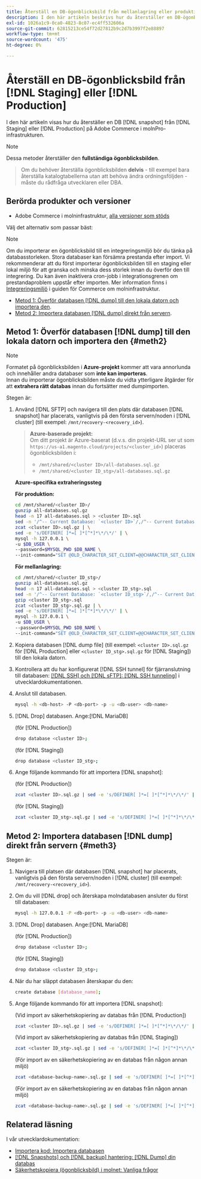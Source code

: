 ```yaml
---
title: Återställ en DB-ögonblicksbild från mellanlagring eller produktion
description: I den här artikeln beskrivs hur du återställer en DB-ögonblicksbild från Staging eller Production på Adobe Commerce i molninfrastrukturen.
exl-id: 1026a1c9-0ca0-4823-8c07-ec4ff532606a
source-git-commit: 62815213ce54f72d27812b9c2d7b3997f2e88897
workflow-type: tm+mt
source-wordcount: '475'
ht-degree: 0%

---
```


# Återställ en DB-ögonblicksbild från [!DNL Staging] eller [!DNL Production]

I den här artikeln visas hur du återställer en DB [!DNL snapshot] från [!DNL Staging] eller [!DNL Production] på Adobe Commerce i molnPro-infrastrukturen.


>[!NOTE]
>
>Dessa metoder återställer den **fullständiga ögonblicksbilden**.
>>Om du behöver återställa ögonblicksbilden **delvis** - till exempel bara återställa katalogtabellerna utan att behöva ändra ordningsföljden - måste du rådfråga utvecklaren eller DBA.


## Berörda produkter och versioner

* Adobe Commerce i molninfrastruktur, [alla versioner som stöds](https://magento.com/sites/default/files/magento-software-lifecycle-policy.pdf)

Välj det alternativ som passar bäst:

>[!NOTE]
>
> Om du importerar en ögonblicksbild till en integreringsmiljö bör du tänka på databasstorleken. Stora databaser kan försämra prestanda efter import. Vi rekommenderar att du först importerar ögonblicksbilden till en staging eller lokal miljö för att granska och minska dess storlek innan du överför den till integrering. Du kan även inaktivera cron-jobb i integrationsgrenen om prestandaproblem uppstår efter importen. Mer information finns i [Integreringsmiljö](https://experienceleague.adobe.com/en/docs/commerce-on-cloud/user-guide/architecture/pro-architecture#integration-environment) i guiden för Commerce om molninfrastruktur.

* [Metod 1: Överför databasen [!DNL dump] till den lokala datorn och importera den](#meth2).
* [Metod 2: Importera databasen [!DNL dump] direkt från servern](#meth3).

## Metod 1: Överför databasen [!DNL dump] till den lokala datorn och importera den {#meth2}


>[!NOTE]
>
> Formatet på ögonblicksbilden i **Azure-projekt** kommer att vara annorlunda och innehåller andra databaser som **inte kan importeras**.\
> Innan du importerar ögonblicksbilden måste du vidta ytterligare åtgärder för att **extrahera rätt databas** innan du fortsätter med dumpimporten.

Stegen är:

1. Använd [!DNL SFTP] och navigera till den plats där databasen [!DNL snapshot] har placerats, vanligtvis på den första servern/noden i [!DNL cluster] (till exempel: `/mnt/recovery-<recovery_id>`).
   > **Azure-baserade projekt:**\
   > Om ditt projekt är Azure-baserat (d.v.s. din projekt-URL ser ut som `https://us-a1.magento.cloud/projects/<cluster_id>`) placeras ögonblicksbilden i:
   > * `/mnt/shared/<cluster ID>/all-databases.sql.gz`
   > * `/mnt/shared/<cluster ID_stg>/all-databases.sql.gz`

   **Azure-specifika extraheringssteg**

   **För produktion:**

   ```bash
   cd /mnt/shared/<cluster ID>/
   gunzip all-databases.sql.gz 
   head -n 17 all-databases.sql > <cluster ID>.sql 
   sed -n '/^-- Current Database: `<cluster ID>`/,/^-- Current Database: `/p' all-databases.sql >> <cluster ID>.sql gzip <cluster ID>.sql
   zcat <cluster ID>.sql.gz | \
   sed -e 's/DEFINER[ ]*=[ ]*[^*]*\*/\*/' | \
   mysql -h 127.0.0.1 \
   -u $DB_USER \
   --password=$MYSQL_PWD $DB_NAME \
   --init-command="SET @OLD_CHARACTER_SET_CLIENT=@@CHARACTER_SET_CLIENT ;SET @OLD_CHARACTER_SET_RESULTS=@@CHARACTER_SET_RESULTS ;SET @OLD_COLLATION_CONNECTION=@@COLLATION_CONNECTION ;SET NAMES utf8 ;SET @OLD_TIME_ZONE=@@TIME_ZONE ;SET TIME_ZONE='+00:00' ;SET @OLD_UNIQUE_CHECKS=@@UNIQUE_CHECKS, UNIQUE_CHECKS=0 ;SET @OLD_FOREIGN_KEY_CHECKS=@@FOREIGN_KEY_CHECKS, FOREIGN_KEY_CHECKS=0 ;SET @OLD_SQL_MODE=@@SQL_MODE, SQL_MODE='NO_AUTO_VALUE_ON_ZERO' ;SET @OLD_SQL_NOTES=@@SQL_NOTES, SQL_NOTES=0;"
   ```

   **För mellanlagring:**

   ```bash
   cd /mnt/shared/<cluster ID_stg>/
   gunzip all-databases.sql.gz 
   head -n 17 all-databases.sql > <cluster ID_stg>.sql
   sed -n '/^-- Current Database: `<cluster ID_stg>`/,/^-- Current Database: `/p' all-databases.sql >> <cluster ID_stg>.sql 
   gzip <cluster ID_stg>.sql  
   zcat <cluster ID_stg>.sql.gz | \
   sed -e 's/DEFINER[ ]*=[ ]*[^*]*\*/\*/' | \
   mysql -h 127.0.0.1 \
   -u $DB_USER \
   --password=$MYSQL_PWD $DB_NAME \
   --init-command="SET @OLD_CHARACTER_SET_CLIENT=@@CHARACTER_SET_CLIENT ;SET @OLD_CHARACTER_SET_RESULTS=@@CHARACTER_SET_RESULTS ;SET @OLD_COLLATION_CONNECTION=@@COLLATION_CONNECTION ;SET NAMES utf8 ;SET @OLD_TIME_ZONE=@@TIME_ZONE ;SET TIME_ZONE='+00:00' ;SET @OLD_UNIQUE_CHECKS=@@UNIQUE_CHECKS, UNIQUE_CHECKS=0 ;SET @OLD_FOREIGN_KEY_CHECKS=@@FOREIGN_KEY_CHECKS, FOREIGN_KEY_CHECKS=0 ;SET @OLD_SQL_MODE=@@SQL_MODE, SQL_MODE='NO_AUTO_VALUE_ON_ZERO' ;SET @OLD_SQL_NOTES=@@SQL_NOTES, SQL_NOTES=0;"
   ```

1. Kopiera databasen [!DNL dump file] (till exempel: `<cluster ID>.sql.gz` för [!DNL Production] eller `<cluster ID_stg>.sql.gz` för [!DNL Staging]) till den lokala datorn.
1. Kontrollera att du har konfigurerat [!DNL SSH tunnel] för fjärranslutning till databasen: [[!DNL SSH]  och [!DNL sFTP]: [!DNL SSH tunneling]](https://experienceleague.adobe.com/en/docs/commerce-cloud-service/user-guide/develop/secure-connections#env-start-tunn) i utvecklardokumentationen.
1. Anslut till databasen.

   ```bash
   mysql -h <db-host> -P <db-port> -p -u <db-user> <db-name>
   ```

1. [!DNL Drop] databasen. Ange:[!DNL MariaDB]

   (för [!DNL Production])

   ```bash
   drop database <cluster ID>;
   ```

   (för [!DNL Staging])

   ```bash
   drop database <cluster ID_stg>;
   ```

1. Ange följande kommando för att importera [!DNL snapshot]:

   (för [!DNL Production])

   ```bash
   zcat <cluster ID>.sql.gz | sed -e 's/DEFINER[ ]*=[ ]*[^*]*\*/\*/' | mysql -h 127.0.0.1 -P <db-port> -p -u   <db-user> <db-name>
   ```

   (för [!DNL Staging])

   ```bash
   zcat <cluster ID_stg>.sql.gz | sed -e 's/DEFINER[ ]*=[ ]*[^*]*\*/\*/' | mysql -h 127.0.0.1 -P <db-port> -p -u   <db-user> <db-name>
   ```

## Metod 2: Importera databasen [!DNL dump] direkt från servern {#meth3}

Stegen är:

1. Navigera till platsen där databasen [!DNL snapshot] har placerats, vanligtvis på den första servern/noden i [!DNL cluster] (till exempel: `/mnt/recovery-<recovery_id>`).
1. Om du vill [!DNL drop] och återskapa molndatabasen ansluter du först till databasen:

   ```bash
   mysql -h 127.0.0.1 -P <db-port> -p -u <db-user> <db-name>
   ```

1. [!DNL Drop] databasen. Ange:[!DNL MariaDB]

   (för [!DNL Production])

   ```bash
   drop database <cluster ID>;
   ```

   (för [!DNL Staging])

   ```bash
   drop database <cluster ID_stg>;
   ```

1. När du har släppt databasen återskapar du den:

   ```bash
   create database [database_name];
   ```

1. Ange följande kommando för att importera [!DNL snapshot]:

   (Vid import av säkerhetskopiering av databas från [!DNL Production])

   ```bash
   zcat <cluster ID>.sql.gz | sed -e 's/DEFINER[ ]*=[ ]*[^*]*\*/\*/' | mysql -h 127.0.0.1 -p -u <db-user> <db-name>
   ```

   (Vid import av säkerhetskopiering av databas från [!DNL Staging])

   ```bash
   zcat <cluster ID_stg>.sql.gz | sed -e 's/DEFINER[ ]*=[ ]*[^*]*\*/\*/' | mysql -h 127.0.0.1 -p -u <db-user> <db-name>
   ```

   (För import av en säkerhetskopiering av en databas från någon annan miljö)

   ```bash
   zcat <database-backup-name>.sql.gz | sed -e 's/DEFINER[ ]*=[ ]*[^*]*\*/\*/' | mysql -h 127.0.0.1 -p -u <db-user> <db-name>
   ```

   (För import av en säkerhetskopiering av en databas från någon annan miljö)

   ```bash
   zcat <database-backup-name>.sql.gz | sed -e 's/DEFINER[ ]*=[ ]*[^*]*\*/\*/' | mysql -h 127.0.0.1 -p -u <db-user> <db-name>
   ```

## Relaterad läsning

I vår utvecklardokumentation:

* [Importera kod: Importera databasen](https://experienceleague.adobe.com/en/docs/commerce-cloud-service/user-guide/develop/deploy/staging-production)
* [[!DNL Snapshots] och [!DNL backup] hantering: [!DNL Dump] din databas](https://experienceleague.adobe.com/en/docs/commerce-cloud-service/user-guide/develop/storage/snapshots)
* [Säkerhetskopiera (ögonblicksbild) i molnet: Vanliga frågor ](https://experienceleague.adobe.com/en/docs/commerce-knowledge-base/kb/faq/backup-snapshot-on-cloud-faq)
